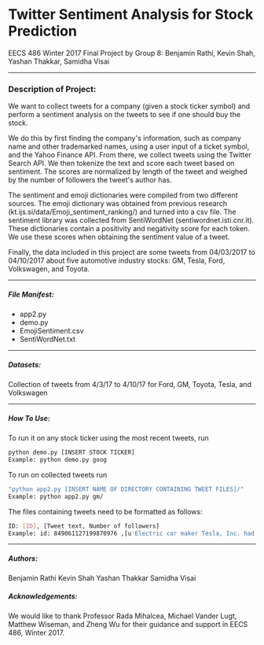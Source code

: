 # Twitter Sentiment Analysis for Stock Prediction
EECS 486 Winter 2017 Final Project by Group 8: Benjamin Rathi, Kevin Shah, Yashan Thakkar, Samidha Visai

***

### Description of Project:
We want to collect tweets for a company (given a stock ticker symbol) and perform a sentiment analysis on the tweets to see if one should buy the stock.
 
We do this by first finding the company's information, such as company name and other trademarked names, using a user input of a ticket symbol, and the Yahoo Finance API. From there, we collect tweets using the Twitter Search API. We then tokenize the text and score each tweet based on sentiment. The scores are normalized by length of the tweet and weighed by the number of followers the tweet's author has.

The sentiment and emoji dictionaries were compiled from two different sources. The emoji dictionary was obtained from previous research (kt.ijs.si/data/Emoji_sentiment_ranking/) and turned into a csv file. The sentiment library was collected from SentiWordNet (sentiwordnet.isti.cnr.it). These dictionaries contain a positivity and negativity score for each token. We use these scores when obtaining the sentiment value of a tweet.

Finally, the data included in this project are some tweets from 04/03/2017 to 04/10/2017 about five automotive industry stocks: GM, Tesla, Ford, Volkswagen, and Toyota.

***

##### File Manifest:
* app2.py
* demo.py
* EmojiSentiment.csv
* SentiWordNet.txt

***

##### Datasets:
Collection of tweets from 4/3/17 to 4/10/17 for Ford, GM, Toyota, Tesla, and Volkswagen

***

##### How To Use:
To run it on any stock ticker using the most recent tweets, run 
```sh
python demo.py [INSERT STOCK TICKER]
Example: python demo.py goog
```


To run on collected tweets run 
```sh
"python app2.py [INSERT NAME OF DIRECTORY CONTAINING TWEET FILES]/"
Example: python app2.py gm/
```

The files containing tweets need to be formatted as follows:
```sh
ID: [ID], [Tweet text, Number of followers]
Example: id: 849061127199870976 ,[u'Electric car maker Tesla, Inc. had a record quarter from January to March 2017, during which it both produced and... https://t.co/Ipoftmm3lM', 41649]
```

***

##### Authors:
Benjamin Rathi
Kevin Shah 
Yashan Thakkar
Samidha Visai

##### Acknowledgements:

We would like to thank Professor Rada Mihalcea, Michael Vander Lugt, Matthew Wiseman, and Zheng Wu for their guidance and support in EECS 486, Winter 2017. 


